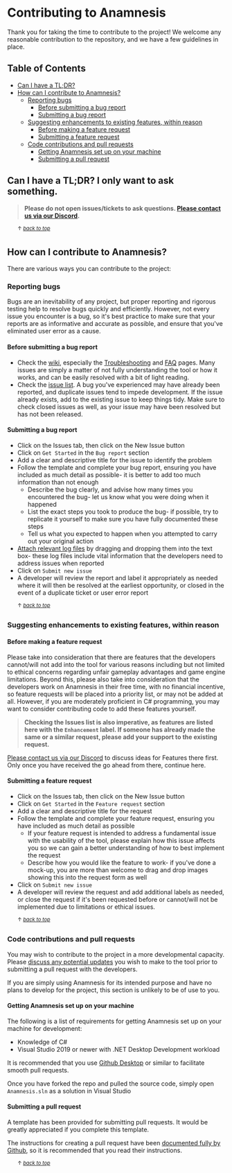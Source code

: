# Contributing to Anamnesis

Thank you for taking the time to contribute to the project! We welcome any reasonable contribution to the repository, and we have a few guidelines in place.

## Table of Contents
- [Can I have a TL;DR?](#can-i-have-a-tldr-i-only-want-to-ask-something)
- [How can I contribute to Anamnesis?](#how-can-i-contribute-to-anamnesis)
  - [Reporting bugs](#reporting-bugs)
    - [Before submitting a bug report](#before-submitting-a-bug-report)
    - [Submitting a bug report](#submitting-a-bug-report)
  - [Suggesting enhancements to existing features, within reason](#suggesting-enhancements-to-existing-features-within-reason)
    - [Before making a feature request](#before-making-a-feature-request)
    - [Submitting a feature request](#submitting-a-feature-request)
  - [Code contributions and pull requests](#code-contributions-and-pull-requests)
    - [Getting Anamnesis set up on your machine](#getting-anamnesis-set-up-on-your-machine)
    - [Submitting a pull request](#submitting-a-pull-request)


## Can I have a TL;DR? I only want to ask something.

> **Please do not open issues/tickets to ask questions. [Please contact us via our Discord](https://discord.gg/KvGJCCnG8t).** 

&nbsp;&nbsp;&nbsp;&nbsp;&nbsp;&nbsp;<sup>↑ _[back to top](#table-of-contents)</sup>_

## How can I contribute to Anamnesis?
There are various ways you can contribute to the project:

### Reporting bugs
Bugs are an inevitability of any project, but proper reporting and rigorous testing help to resolve bugs quickly and efficiently. However, not every issue you encounter is a bug, so it's best practice to make sure that your reports are as informative and accurate as possible, and ensure that you've eliminated user error as a cause.

#### Before submitting a bug report
- Check the [wiki](https://github.com/imchillin/Anamnesis/wiki), especially the [Troubleshooting](https://github.com/imchillin/Anamnesis/wiki/Troubleshooting) and [FAQ](https://github.com/imchillin/Anamnesis/wiki/FAQ) pages. Many issues are simply a matter of not fully understanding the tool or how it works, and can be easily resolved with a bit of light reading.
- Check the [issue list](https://github.com/imchillin/Anamnesis/issues). A bug you've experienced may have already been reported, and duplicate issues tend to impede development. If the issue already exists, add to the existing issue to keep things tidy. Make sure to check closed issues as well, as your issue may have been resolved but has not been released.

#### Submitting a bug report
- Click on the Issues tab, then click on the New Issue button
- Click on `Get Started` in the `Bug report` section
- Add a clear and descriptive title for the issue to identify the problem
- Follow the template and complete your bug report, ensuring you have included as much detail as possible- it is better to add too much information than not enough
  - Describe the bug clearly, and advise how many times you encountered the bug- let us know what you were doing when it happened
  - List the exact steps you took to produce the bug- if possible, try to replicate it yourself to make sure you have fully documented these steps
  - Tell us what you expected to happen when you attempted to carry out your original action
- [Attach relevant log files](https://github.com/imchillin/Anamnesis/wiki/Troubleshooting#accessing-log-files-for-issue-reporting) by dragging and dropping them into the text box- these log files include vital information that the developers need to address issues when reported
- Click on `Submit new issue`
- A developer will review the report and label it appropriately as needed where it will then be resolved at the earliest opportunity, or closed in the event of a duplicate ticket or user error report

&nbsp;&nbsp;&nbsp;&nbsp;&nbsp;&nbsp;<sup>↑ _[back to top](#table-of-contents)</sup>_

### Suggesting enhancements to existing features, within reason

#### Before making a feature request
Please take into consideration that there are features that the developers cannot/will not add into the tool for various reasons including but not limited to ethical concerns regarding unfair gameplay advantages and game engine limitations.
Beyond this, please also take into consideration that the developers work on Anamnesis in their free time, with no financial incentive, so feature requests will be placed into a priority list, or may not be added at all. However, if you are moderately proficient in C# programming, you may want to consider contributing code to add these features yourself.

> **Checking the Issues list is also imperative, as features are listed here with the `Enhancement` label. If someone has already made the same or a similar request, please add your support to the existing request.**

[Please contact us via our Discord](https://discord.gg/KvGJCCnG8t) to discuss ideas for Features there first. Only once you have received the go ahead from there, continue here.

#### Submitting a feature request

- Click on the Issues tab, then click on the New Issue button
- Click on `Get Started` in the `Feature request` section
- Add a clear and descriptive title for the request
- Follow the template and complete your feature request, ensuring you have included as much detail as possible
  - If your feature request is intended to address a fundamental issue with the usability of the tool, please explain how this issue affects you so we can gain a better understanding of how to best implement the request
  - Describe how you would like the feature to work- if you've done a mock-up, you are more than welcome to drag and drop images showing this into the request form as well
- Click on `Submit new issue`
- A developer will review the request and add additional labels as needed, or close the request if it's been requested before  or cannot/will not be implemented due to limitations or ethical issues.

&nbsp;&nbsp;&nbsp;&nbsp;&nbsp;&nbsp;<sup>↑ _[back to top](#table-of-contents)</sup>_

### Code contributions and pull requests
You may wish to contribute to the project in a more developmental capacity. Please [discuss any potential updates](https://discord.gg/KvGJCCnG8t) you wish to make to the tool prior to submitting a pull request with the developers.

If you are simply using Anamnesis for its intended purpose and have no plans to develop for the project, this section is unlikely to be of use to you.

#### Getting Anamnesis set up on your machine
The following is a list of requirements for getting Anamnesis set up on your machine for development:
- Knowledge of C#
- Visual Studio 2019 or newer with .NET Desktop Development workload

It is recommended that you use [Github Desktop](https://desktop.github.com/) or similar to facilitate smooth pull requests.

Once you have forked the repo and pulled the source code, simply open `Anamnesis.sln` as a solution in Visual Studio 

#### Submitting a pull request
A template has been provided for submitting pull requests. It would be greatly appreciated if you complete this template.

The instructions for creating a pull request have been [documented fully by Github](https://docs.github.com/en/github/collaborating-with-pull-requests/proposing-changes-to-your-work-with-pull-requests/creating-a-pull-request#creating-the-pull-request), so it is recommended that you read their instructions.

&nbsp;&nbsp;&nbsp;&nbsp;&nbsp;&nbsp;<sup>↑ _[back to top](#table-of-contents)</sup>_
